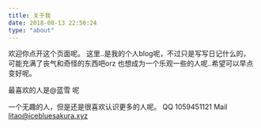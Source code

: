 ```yaml
---
title: 关于我
date: 2018-08-13 22:50:24
type: "about"
---
```

欢迎你点开这个页面呢。
这里..是我的个人blog呢，不过只是写写日记什么的，
可能充满了丧气和奇怪的东西吧orz
也想成为一个乐观一些的人呢..希望可以早点变好呢。

最喜欢的人是@蓝雪 呢

一个无趣的人，但是还是很喜欢认识更多的人呢。
QQ 1059451121
Mail litao@icebluesakura.xyz